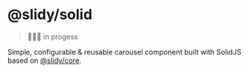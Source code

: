 # @slidy/solid

> 👨🏻‍💻 in progess

Simple, configurable & reusable carousel component built with SolidJS based on [@slidy/core](https://github.com/Valexr/slidy/tree/master/packages/core).
